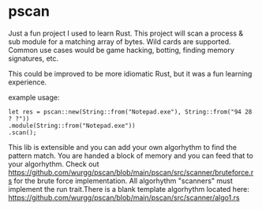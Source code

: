 # pscan
Just a fun project I used to learn Rust. This project will scan a process & sub module for a matching array of bytes. Wild cards are supported. Common use cases would be game hacking, botting, finding memory signatures, etc.

This could be improved to be more idiomatic Rust, but it was a fun learning experience.

example usage:

    let res = pscan::new(String::from("Notepad.exe"), String::from("94 28 ? ?"))
    .module(String::from("Notepad.exe"))
    .scan();

This lib is extensible and you can add your own algorhythm to find the pattern match. You are handed a block of memory and you can feed that to your algorhythm. Check out https://github.com/wurgg/pscan/blob/main/pscan/src/scanner/bruteforce.rs for the brute force implementation. All algorhythm "scanners" must implement the run trait.There is a blank template algorhythm located here: https://github.com/wurgg/pscan/blob/main/pscan/src/scanner/algo1.rs
